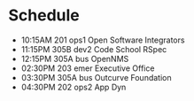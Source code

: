 Schedule
========

 * 10:15AM 201 ops1 Open Software Integrators
 * 11:15PM 305B dev2 Code School RSpec
 * 12:15PM 305A bus OpenNMS
 * 02:30PM 203 emer Executive Office
 * 03:30PM 305A bus Outcurve Foundation
 * 04:30PM 202 ops2 App Dyn
